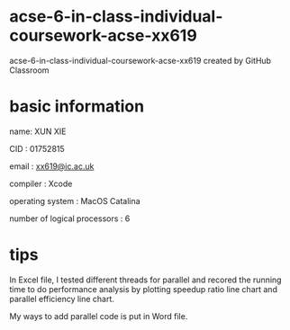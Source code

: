 # acse-6-in-class-individual-coursework-acse-xx619
acse-6-in-class-individual-coursework-acse-xx619 created by GitHub Classroom

# basic information

name: XUN XIE

CID : 01752815

email : xx619@ic.ac.uk

compiler : Xcode

operating system : MacOS Catalina

number of logical processors : 6

# tips

In Excel file, I tested different threads for parallel and recored the running time to do performance analysis by plotting speedup ratio line chart and parallel efficiency line chart.

My ways to add parallel code is put in Word file.
